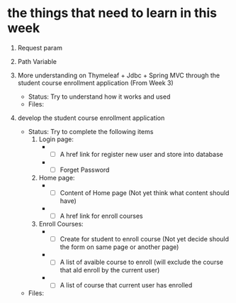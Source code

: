 # the things that need to learn in this week

1. Request param

2. Path Variable

3. More understanding on Thymeleaf + Jdbc + Spring MVC through the student course enrollment application (From Week 3)
    * Status: Try to understand how it works and used
    * Files:

4. develop the student course enrollment application
    * Status: Try to complete the following items
        1. Login page:
            * - [ ] A href link for register new user and store into database
            * - [ ] Forget Password
        2. Home page:
            * - [ ] Content of Home page (Not yet think what content should have)
            * - [ ] A href link for enroll courses
        3. Enroll Courses:
            * - [ ] Create for student to enroll course (Not yet decide should the form on same page or another page)
            * - [ ] A list of avaible course to enroll (will exclude the course that ald enroll by the current user)
            * - [ ] A list of course that current user has enrolled
    * Files: